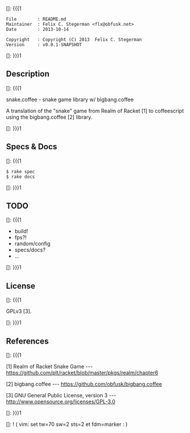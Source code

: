 []: {{{1

    File        : README.md
    Maintainer  : Felix C. Stegerman <flx@obfusk.net>
    Date        : 2013-10-14

    Copyright   : Copyright (C) 2013  Felix C. Stegerman
    Version     : v0.0.1-SNAPSHOT

[]: }}}1

## Description
[]: {{{1

  snake.coffee - snake game library w/ bigbang.coffee

  A translation of the "snake" game from Realm of Racket [1] to
  coffeescript using the bigbang.coffee [2] library.

[]: }}}1

## Specs & Docs
[]: {{{1

    $ rake spec
    $ rake docs

[]: }}}1

## TODO
[]: {{{1

  * build!
  * fps?!
  * random/config
  * specs/docs?
  * ...

[]: }}}1

## License
[]: {{{1

  GPLv3 [3].

[]: }}}1

## References
[]: {{{1

  [1] Realm of Racket Snake Game
  --- https://github.com/plt/racket/blob/master/pkgs/realm/chapter6

  [2] bigbang.coffee
  --- https://github.com/obfusk/bigbang.coffee

  [3] GNU General Public License, version 3
  --- http://www.opensource.org/licenses/GPL-3.0

[]: }}}1

[]: ! ( vim: set tw=70 sw=2 sts=2 et fdm=marker : )
